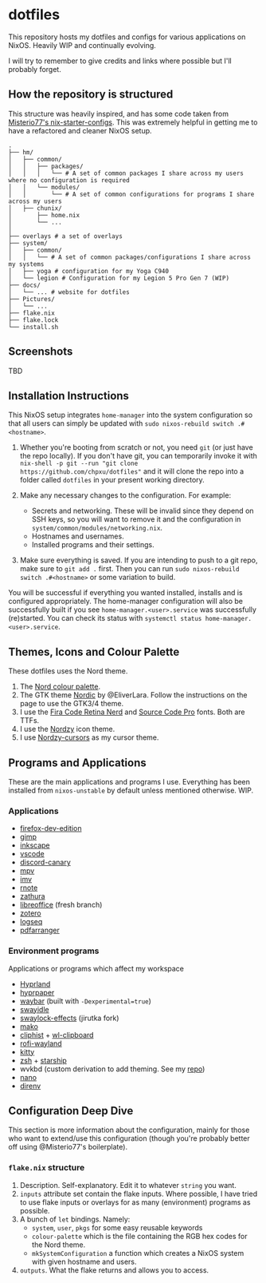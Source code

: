 # dotfiles

This repository hosts my dotfiles and configs for various applications on NixOS. Heavily WIP and continually evolving.

I will try to remember to give credits and links where possible but I'll probably forget.

## How the repository is structured

This structure was heavily inspired, and has some code taken from [Misterio77's nix-starter-configs](https://github.com/Misterio77/nix-starter-configs). This was extremely helpful in getting me to have a refactored and cleaner NixOS setup.

```
.
├── hm/
│   ├── common/
│   │   ├── packages/
│   │   │   └── # A set of common packages I share across my users where no configuration is required
│   │   └── modules/
│   │       └── # A set of common configurations for programs I share across my users
│   ├── chunix/
│       ├── home.nix
│       └── ...
│
├── overlays # a set of overlays
├── system/
│   ├── common/
│   │   └── # A set of common packages/configurations I share across my systems
│   ├── yoga # configuration for my Yoga C940
│   └── legion # Configuration for my Legion 5 Pro Gen 7 (WIP)
├── docs/
│   └── ... # website for dotfiles
├── Pictures/
│   └── ...
├── flake.nix
├── flake.lock
└── install.sh
```

## Screenshots

TBD

## Installation Instructions

This NixOS setup integrates `home-manager` into the system configuration so that all users can simply be updated with `sudo nixos-rebuild switch .#<hostname>`.

1. Whether you're booting from scratch or not, you need `git` (or just have the repo locally). If you don't have git, you can temporarily invoke it with `nix-shell -p git --run "git clone https://github.com/chpxu/dotfiles"` and it will clone the repo into a folder called `dotfiles` in your present working directory.
2. Make any necessary changes to the configuration. For example:

   - Secrets and networking. These will be invalid since they depend on SSH keys, so you will want to remove it and the configuration in `system/common/modules/networking.nix`.
   - Hostnames and usernames.
   - Installed programs and their settings.

3. Make sure everything is saved. If you are intending to push to a git repo, make sure to `git add .` first. Then you can run `sudo nixos-rebuild switch .#<hostname>` or some variation to build.

You will be successful if everything you wanted installed, installs and is configured appropriately. The home-manager configuration will also be successfully built if you see `home-manager.<user>.service` was successfully (re)started. You can check its status with `systemctl status home-manager.<user>.service`.

## Themes, Icons and Colour Palette

These dotfiles uses the Nord theme.

1. The [Nord colour palette](https://nordtheme.com).
2. The GTK theme [Nordic](https://www.gnome-look.org/p/1267246/) by @EliverLara.
   Follow the instructions on the page to use the GTK3/4 theme.
3. I use the [Fira Code Retina Nerd](https://github.com/ryanoasis/nerd-fonts/tree/master/patched-fonts/FiraCode) and [Source Code Pro](https://github.com/adobe-fonts/source-code-pro) fonts. Both are TTFs.
4. I use the [Nordzy](https://github.com/alvatip/Nordzy-icon) icon theme.
5. I use [Nordzy-cursors](https://www.gnome-look.org/p/1571937) as my cursor theme.

## Programs and Applications

These are the main applications and programs I use. Everything has been
installed from `nixos-unstable` by default unless mentioned otherwise. WIP.

### Applications

- [firefox-dev-edition](https://www.mozilla.org/en-GB/firefox/developer/)
- [gimp](https://gimp.org)
- [inkscape](https://inkscape.org)
- [vscode](https://code.visualstudio.com)
- [discord-canary](https://discord.com)
- [mpv](https://mpv.io)
- [imv](https://sr.ht/~exec64/imv/)
- [rnote](https://github.com/flxzt/rnote)
- [zathura](https://pwmt.org/projects/zathura/)
- [libreoffice](https://libreoffice.org) (fresh branch)
- [zotero](https://zotero.org)
- [logseq](https://logseq.com)
- [pdfarranger](https://github.com/pdfarranger/pdfarranger)

### Environment programs

Applications or programs which affect my workspace

- [Hyprland](https://hyprland.org)
- [hyprpaper](https://github.com/hyprwm/hyprpaper)
- [waybar](https://github.com/Alexays/Waybar) (built with `-Dexperimental=true`)
- [swayidle](https://github.com/swaywm/swayidle)
- [swaylock-effects](https://github.com/jirutka/swaylock-effects) (jirutka fork)
- [mako](https://github.com/emersion/mako)
- [cliphist](https://github.com/sentriz/cliphist) + [wl-clipboard](https://github.com/bugaevc/wl-clipboard)
- [rofi-wayland](https://github.com/lbonn/rofi#wayland-support)
- [kitty](https://sw.kovidgoyal.net/kitty/)
- [zsh](https://zsh.org) + [starship](https://starship.rs)
- wvkbd (custom derivation to add theming. See my [repo](https://github.com/chpxu/wvkbd))
- [nano](https://nano-editor.org)
- [direnv](https://direnv.net)

## Configuration Deep Dive

This section is more information about the configuration, mainly for those who want to extend/use this configuration (though you're probably better off using @Misterio77's boilerplate).

### `flake.nix` structure

1. Description. Self-explanatory. Edit it to whatever `string` you want.
2. `inputs` attribute set contain the flake inputs. Where possible, I have tried to use flake inputs or overlays for as many (environment) programs as possible.
3. A bunch of `let` bindings. Namely:
   - `system`, `user`, `pkgs` for some easy reusable keywords
   - `colour-palette` which is the file containing the RGB hex codes for the Nord theme.
   - `mkSystemConfiguration` a function which creates a NixOS system with given hostname and users.
4. `outputs`. What the flake returns and allows you to access.
